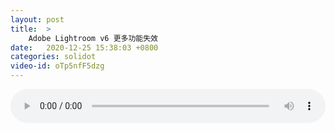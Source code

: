 ```yaml
---
layout: post
title:  >
    Adobe Lightroom v6 更多功能失效
date:   2020-12-25 15:38:03 +0800
categories: solidot
video-id: oTp5nfF5dzg
---
```


<audio src="/assets/2db96fbafbcbd47c68a3a17b3e98bfa9.mp3" style="width: 100%;" controls></audio>

